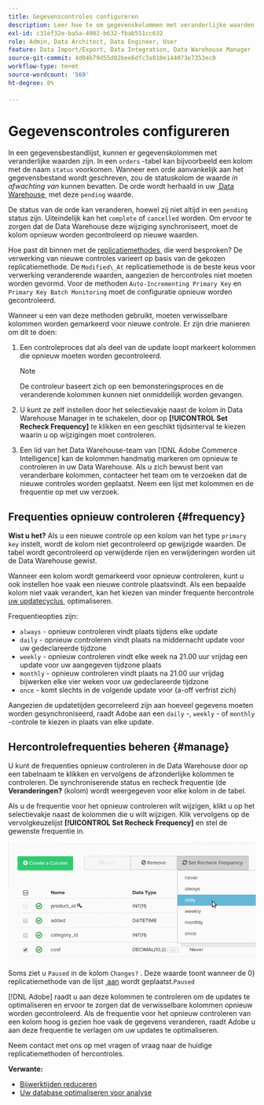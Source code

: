 ```yaml
---
title: Gegevenscontroles configureren
description: Leer hoe te om gegevenskolommen met veranderlijke waarden te vormen.
exl-id: c31ef32e-ba5a-4902-b632-fbab551cc632
role: Admin, Data Architect, Data Engineer, User
feature: Data Import/Export, Data Integration, Data Warehouse Manager
source-git-commit: 4d04b79d55d02bee6dfc3a810e144073e7353ec0
workflow-type: tm+mt
source-wordcount: '569'
ht-degree: 0%

---
```


# Gegevenscontroles configureren

In een gegevensbestandlijst, kunnen er gegevenskolommen met veranderlijke waarden zijn. In een `orders` -tabel kan bijvoorbeeld een kolom met de naam `status` voorkomen. Wanneer een orde aanvankelijk aan het gegevensbestand wordt geschreven, zou de statuskolom de waarde _in afwachting van_ kunnen bevatten. De orde wordt herhaald in uw [&#x200B; Data Warehouse &#x200B;](../data-warehouse-mgr/tour-dwm.md) met deze `pending` waarde.

De status van de orde kan veranderen, hoewel zij niet altijd in een `pending` status zijn. Uiteindelijk kan het `complete` of `cancelled` worden. Om ervoor te zorgen dat de Data Warehouse deze wijziging synchroniseert, moet de kolom opnieuw worden gecontroleerd op nieuwe waarden.

Hoe past dit binnen met de [&#x200B; replicatiemethodes &#x200B;](../data-warehouse-mgr/cfg-replication-methods.md) die werd besproken? De verwerking van nieuwe controles varieert op basis van de gekozen replicatiemethode. De `Modified\_At` replicatiemethode is de beste keus voor verwerking veranderende waarden, aangezien de hercontroles niet moeten worden gevormd. Voor de methoden `Auto-Incrementing Primary Key` en `Primary Key Batch Monitoring` moet de configuratie opnieuw worden gecontroleerd.

Wanneer u een van deze methoden gebruikt, moeten verwisselbare kolommen worden gemarkeerd voor nieuwe controle. Er zijn drie manieren om dit te doen:

1. Een controleproces dat als deel van de update loopt markeert kolommen die opnieuw moeten worden gecontroleerd.

   >[!NOTE]
   >
   >De controleur baseert zich op een bemonsteringsproces en de veranderende kolommen kunnen niet onmiddellijk worden gevangen.

1. U kunt ze zelf instellen door het selectievakje naast de kolom in Data Warehouse Manager in te schakelen, door op **[!UICONTROL Set Recheck Frequency]** te klikken en een geschikt tijdsinterval te kiezen waarin u op wijzigingen moet controleren.

1. Een lid van het Data Warehouse-team van [!DNL Adobe Commerce Intelligence] kan de kolommen handmatig markeren om opnieuw te controleren in uw Data Warehouse. Als u zich bewust bent van veranderbare kolommen, contacteer het team om te verzoeken dat de nieuwe controles worden geplaatst. Neem een lijst met kolommen en de frequentie op met uw verzoek.

## Frequenties opnieuw controleren {#frequency}

**Wist u het?**
Als u een nieuwe controle op een kolom van het type `primary key` instelt, wordt de kolom niet gecontroleerd op gewijzigde waarden. De tabel wordt gecontroleerd op verwijderde rijen en verwijderingen worden uit de Data Warehouse gewist.

Wanneer een kolom wordt gemarkeerd voor opnieuw controleren, kunt u ook instellen hoe vaak een nieuwe controle plaatsvindt. Als een bepaalde kolom niet vaak verandert, kan het kiezen van minder frequente hercontrole [&#x200B; uw updatecyclus &#x200B;](../../best-practices/reduce-update-cycle-time.md) optimaliseren.

Frequentieopties zijn:

* `always` - opnieuw controleren vindt plaats tijdens elke update
* `daily` - opnieuw controleren vindt plaats na middernacht update voor uw gedeclareerde tijdzone
* `weekly` - opnieuw controleren vindt elke week na 21.00 uur vrijdag een update voor uw aangegeven tijdzone plaats
* `monthly` - opnieuw controleren vindt plaats na 21.00 uur vrijdag bijwerken elke vier weken voor uw gedeclareerde tijdzone
* `once` - komt slechts in de volgende update voor (a-off verfrist zich)

Aangezien de updatetijden gecorreleerd zijn aan hoeveel gegevens moeten worden gesynchroniseerd, raadt Adobe aan een `daily` -, `weekly` - of `monthly` -controle te kiezen in plaats van elke update.

## Hercontrolefrequenties beheren {#manage}

U kunt de frequenties opnieuw controleren in de Data Warehouse door op een tabelnaam te klikken en vervolgens de afzonderlijke kolommen te controleren. De synchroniserende status en recheck frequentie (de **Veranderingen?** (kolom) wordt weergegeven voor elke kolom in de tabel.

Als u de frequentie voor het opnieuw controleren wilt wijzigen, klikt u op het selectievakje naast de kolommen die u wilt wijzigen. Klik vervolgens op de vervolgkeuzelijst **[!UICONTROL Set Recheck Frequency]** en stel de gewenste frequentie in.

![&#x200B; de Manager van Data Warehouse die recheck configuratieopties toont &#x200B;](../../assets/dwm-recheck.png)

Soms ziet u `Paused` in de kolom `Changes?` . Deze waarde toont wanneer de 0&rbrace; replicatiemethode van de lijst [&#x200B; aan &#x200B;](../../data-analyst/data-warehouse-mgr/cfg-data-rechecks.md) wordt geplaatst.`Paused`

[!DNL Adobe] raadt u aan deze kolommen te controleren om de updates te optimaliseren en ervoor te zorgen dat de verwisselbare kolommen opnieuw worden gecontroleerd. Als de frequentie voor het opnieuw controleren van een kolom hoog is gezien hoe vaak de gegevens veranderen, raadt Adobe u aan deze frequentie te verlagen om uw updates te optimaliseren.

Neem contact met ons op met vragen of vraag naar de huidige replicatiemethoden of hercontroles.

**Verwante:**

* [Bijwerktijden reduceren](../../best-practices/reduce-update-cycle-time.md)
* [Uw database optimaliseren voor analyse](../../best-practices/opt-db-analysis.md)
